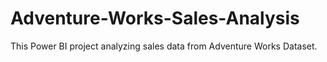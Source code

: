 # Adventure-Works-Sales-Analysis
This Power BI project analyzing sales data from Adventure Works Dataset.
